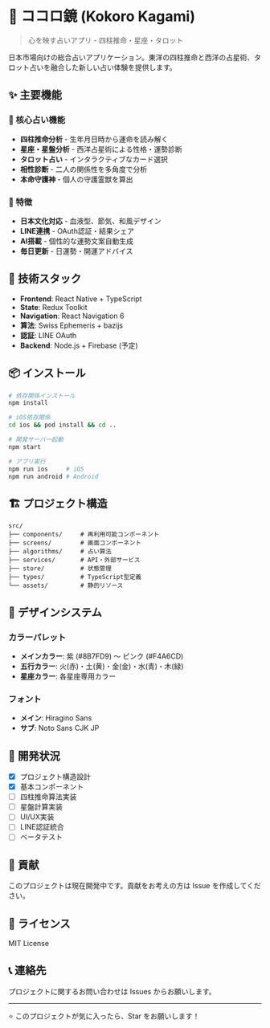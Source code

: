 # 🌸 ココロ鏡 (Kokoro Kagami)

> 心を映す占いアプリ - 四柱推命・星座・タロット

日本市場向けの総合占いアプリケーション。東洋の四柱推命と西洋の占星術、タロット占いを融合した新しい占い体験を提供します。

## ✨ 主要機能

### 🔮 核心占い機能
- **四柱推命分析** - 生年月日時から運命を読み解く
- **星座・星盤分析** - 西洋占星術による性格・運勢診断  
- **タロット占い** - インタラクティブなカード選択
- **相性診断** - 二人の関係性を多角度で分析
- **本命守護神** - 個人の守護霊獣を算出

### 🎯 特徴
- **日本文化対応** - 血液型、節気、和風デザイン
- **LINE連携** - OAuth認証・結果シェア
- **AI搭載** - 個性的な運勢文案自動生成
- **毎日更新** - 日運勢・開運アドバイス

## 🚀 技術スタック

- **Frontend**: React Native + TypeScript
- **State**: Redux Toolkit
- **Navigation**: React Navigation 6
- **算法**: Swiss Ephemeris + bazijs
- **認証**: LINE OAuth
- **Backend**: Node.js + Firebase (予定)

## 📦 インストール

```bash
# 依存関係インストール
npm install

# iOS依存関係
cd ios && pod install && cd ..

# 開発サーバー起動
npm start

# アプリ実行
npm run ios     # iOS
npm run android # Android
```

## 🏗️ プロジェクト構造

```
src/
├── components/     # 再利用可能コンポーネント
├── screens/        # 画面コンポーネント
├── algorithms/     # 占い算法
├── services/       # API・外部サービス
├── store/          # 状態管理
├── types/          # TypeScript型定義
└── assets/         # 静的リソース
```

## 🎨 デザインシステム

### カラーパレット
- **メインカラー**: 紫 (#8B7FD9) ～ ピンク (#F4A6CD)
- **五行カラー**: 火(赤)・土(黄)・金(金)・水(青)・木(緑)
- **星座カラー**: 各星座専用カラー

### フォント
- **メイン**: Hiragino Sans
- **サブ**: Noto Sans CJK JP

## 📱 開発状況

- [x] プロジェクト構造設計
- [x] 基本コンポーネント
- [ ] 四柱推命算法実装
- [ ] 星盤計算実装
- [ ] UI/UX実装
- [ ] LINE認証統合
- [ ] ベータテスト

## 🤝 貢献

このプロジェクトは現在開発中です。貢献をお考えの方は Issue を作成してください。

## 📄 ライセンス

MIT License

## 📞 連絡先

プロジェクトに関するお問い合わせは Issues からお願いします。

---

⭐ このプロジェクトが気に入ったら、Star をお願いします！
